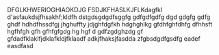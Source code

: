 DFGLKHWERIOGHIAOKDJG
FSDJKFHASLKJFLKdagfkl
d'asfaukdsjfhsakhf;kldfh
dstgdsgdgdfsggfg
gdfgdfgdfg
dgd
gdgfg
gdfg
ghdf
hdhdfhssdfgj
jhghuffty
jdjghfdgfkh
hdghghlkg
gfdhfghfdhfg
dfhhsft
hgfhfgh
gfh
gfhfgfgdg
hg
hgf
d
gdfzgdghzdg
gf
gfdadfklaklfjdklafkldjfklaadf
adkjfhaksjfasdda
zfgbsdgdfgsdfg
eadef
easdfasd
